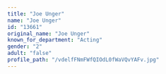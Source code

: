 ```yaml
---
title: "Joe Unger"
name: "Joe Unger"
id: "13661"
original_name: "Joe Unger"
known_for_department: "Acting"
gender: "2"
adult: "false"
profile_path: "/vdelfFNmFWfQIOdL0fWaVQvYAFv.jpg"
---
```

